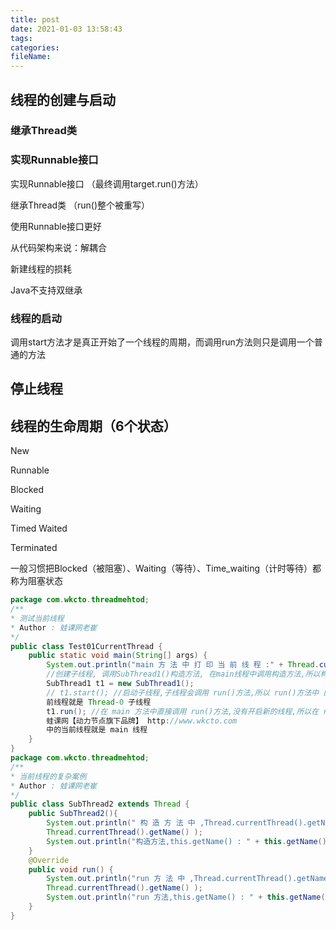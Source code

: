 ```yaml
---
title: post
date: 2021-01-03 13:58:43
tags:
categories:
fileName:
---
```


## 线程的创建与启动

### 继承Thread类



### 实现Runnable接口

实现Runnable接口	（最终调用target.run()方法）

继承Thread类	（run()整个被重写）



使用Runnable接口更好

从代码架构来说：解耦合

新建线程的损耗

Java不支持双继承





### 线程的启动

调用start方法才是真正开始了一个线程的周期，而调用run方法则只是调用一个普通的方法





## 停止线程





## 线程的生命周期（6个状态）

New

Runnable

Blocked

Waiting

Timed Waited

Terminated

一般习惯把Blocked（被阻塞）、Waiting（等待）、Time_waiting（计时等待）都称为阻塞状态







```java
package com.wkcto.threadmehtod;
/**
* 测试当前线程
* Author : 蛙课网老崔
*/
public class Test01CurrentThread {
    public static void main(String[] args) {
        System.out.println("main 方 法 中 打 印 当 前 线 程 :" + Thread.currentThread().getName());
        //创建子线程, 调用SubThread1()构造方法, 在main线程中调用构造方法,所以构造方法中的当前线程就是 main 线程
        SubThread1 t1 = new SubThread1();
        // t1.start(); //启动子线程,子线程会调用 run()方法,所以 run()方法中 的当
        前线程就是 Thread-0 子线程
        t1.run(); //在 main 方法中直接调用 run()方法,没有开启新的线程,所以在 run方法
        蛙课网【动力节点旗下品牌】 http://www.wkcto.com
        中的当前线程就是 main 线程
    }
}
package com.wkcto.threadmehtod;
/**
* 当前线程的复杂案例
* Author : 蛙课网老崔
*/
public class SubThread2 extends Thread {
    public SubThread2(){
        System.out.println(" 构 造 方 法 中 ,Thread.currentThread().getName() : " +
        Thread.currentThread().getName() );
        System.out.println("构造方法,this.getName() : " + this.getName());
    }
    @Override
    public void run() {
        System.out.println("run 方 法 中 ,Thread.currentThread().getName() : " +
        Thread.currentThread().getName() );
        System.out.println("run 方法,this.getName() : " + this.getName());
    }
}
```

